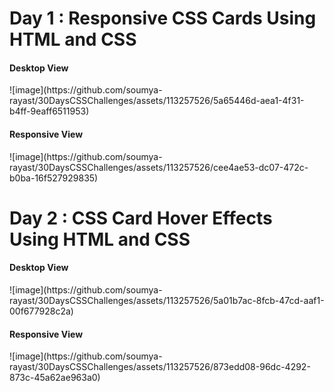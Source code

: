 <h1>Day 1 : Responsive CSS Cards Using HTML and CSS</h1>
<h4>Desktop View</h4>
![image](https://github.com/soumya-rayast/30DaysCSSChallenges/assets/113257526/5a65446d-aea1-4f31-b4ff-9eaff6511953)
<h4>Responsive View</h4> 
![image](https://github.com/soumya-rayast/30DaysCSSChallenges/assets/113257526/cee4ae53-dc07-472c-b0ba-16f527929835)

<h1>Day 2 : CSS Card Hover Effects Using HTML and CSS </h1>
<h4>Desktop View</h4>
![image](https://github.com/soumya-rayast/30DaysCSSChallenges/assets/113257526/5a01b7ac-8fcb-47cd-aaf1-00f677928c2a)
<h4>Responsive View</h4> 
![image](https://github.com/soumya-rayast/30DaysCSSChallenges/assets/113257526/873edd08-96dc-4292-873c-45a62ae963a0)


